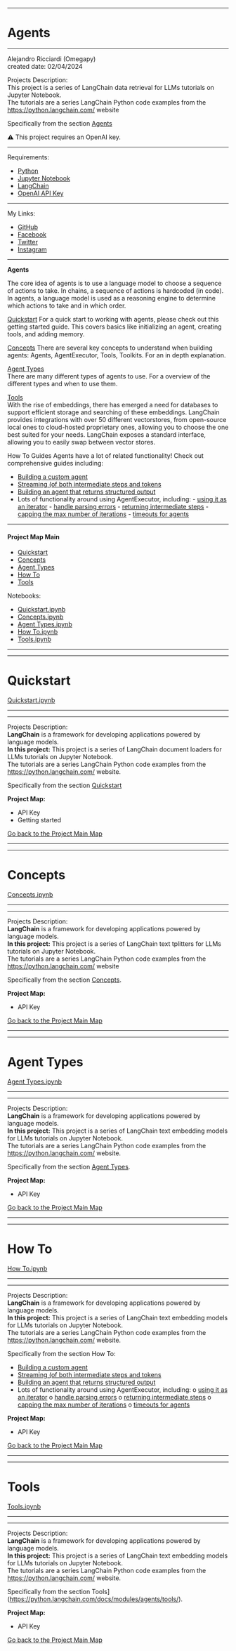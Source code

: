 ﻿-----------------------------------------------------------------------------------------------------------------------------
# Agents
-----------------------------------------------------------------------------------------------------------------------------

 Alejandro Ricciardi (Omegapy)  
 created date: 02/04/2024  

Projects Description:  
This project is a series of LangChain data retrieval for LLMs tutorials on Jupyter Notebook.  
The tutorials are a series LangChain Python code examples from the https://python.langchain.com/ website

Specifically from the section [Agents](https://python.langchain.com/docs/modules/agents/)

⚠️ This project requires an OpenAI key.

-----------------------------------------------------------------------------------------------------------------------------

Requirements:  
- [Python](https://www.python.org/)  
- [Jupyter Notebook](https://jupyter.org/)  
- [LangChain](https://www.langchain.com/) 
- [OpenAI API Key](https://openai.com/) 

 -----------------------------------------------------------------------------------------------------------------------------

My Links:   
- [GitHub](https://github.com/Omegapy)   
- [Facebook](https://www.facebook.com/profile.php?id=100089638857137)  
- [Twitter](https://twitter.com/RicciardiAlex)   
- [Instagram](https://www.instagram.com/alexomegapy/)

-----------------------------------------------------------------------------------------------------------------------------

**Agents**

The core idea of agents is to use a language model to choose a sequence of actions to take. In chains, a sequence of actions is hardcoded (in code). In agents, a language model is used as a reasoning engine to determine which actions to take and in which order.

[Quickstart](https://python.langchain.com/docs/modules/agents/quick_start)
For a quick start to working with agents, please check out this getting started guide. This covers basics like initializing an agent, creating tools, and adding memory.

[Concepts](https://python.langchain.com/docs/modules/agents/concepts)
There are several key concepts to understand when building agents: Agents, AgentExecutor, Tools, Toolkits. For an in depth explanation.

[Agent Types](https://python.langchain.com/docs/modules/agents/agent_types/)  
There are many different types of agents to use. For a overview of the different types and when to use them.

[Tools](https://python.langchain.com/docs/modules/data_connection/vectorstores/)  
With the rise of embeddings, there has emerged a need for databases to support efficient storage and searching of these embeddings. LangChain provides integrations with over 50 different vectorstores, from open-source local ones to cloud-hosted proprietary ones, allowing you to choose the one best suited for your needs. LangChain exposes a standard interface, allowing you to easily swap between vector stores.

How To Guides
Agents have a lot of related functionality! Check out comprehensive guides including:
- [Building a custom agent](https://python.langchain.com/docs/modules/agents/how_to/custom_agent)
- [Streaming (of both intermediate steps and tokens](https://python.langchain.com/docs/modules/agents/how_to/streaming)
- [Building an agent that returns structured output](https://python.langchain.com/docs/modules/agents/how_to/agent_structured) 
- Lots of functionality around using AgentExecutor, including: 
       - [using it as an iterator](https://python.langchain.com/docs/modules/agents/how_to/agent_iter)
       - [handle parsing errors](https://python.langchain.com/docs/modules/agents/how_to/handle_parsing_errors)
       - [returning intermediate steps](https://python.langchain.com/docs/modules/agents/how_to/intermediate_steps)
       - [capping the max number of iterations](https://python.langchain.com/docs/modules/agents/how_to/max_iterations)
       - [timeouts for agents]( https://python.langchain.com/docs/modules/agents/how_to/max_time_limit)


-----------------------------------------------------------------------------------------------------------------------------

#### Project Map Main
- [Quickstart](#quickstart)
- [Concepts](#concepts)
- [Agent Types](#agent-types)
- [How To](#how-to)
- [Tools](#tools)

Notebooks:
- [Quickstart.ipynb](https://github.com/Omegapy/LLM-Frameworks-Tutorials/blob/main/LangChain%20Tutorials/Tutorials%20from%20Langchain/LangChain%20Modules/Agents/Quickstart.ipynb)
- [Concepts.ipynb](https://github.com/Omegapy/LLM-Frameworks-Tutorials/blob/main/LangChain%20Tutorials/Tutorials%20from%20Langchain/LangChain%20Modules/Agents/Concepts.ipynb) 
- [Agent Types.ipynb](https://github.com/Omegapy/LLM-Frameworks-Tutorials/blob/main/LangChain%20Tutorials/Tutorials%20from%20Langchain/LangChain%20Modules/Agents/Agent%20Types.ipynb)
- [How To.ipynb](https://github.com/Omegapy/LLM-Frameworks-Tutorials/blob/main/LangChain%20Tutorials/Tutorials%20from%20Langchain/LangChain%20Modules/Agents/How%20To.ipynb)
- [Tools.ipynb](https://github.com/Omegapy/LLM-Frameworks-Tutorials/blob/main/LangChain%20Tutorials/Tutorials%20from%20Langchain/LangChain%20Modules/Agents/Tools.ipynb)

-----------------------------------------------------------------------------------------------------------------------------
-----------------------------------------------------------------------------------------------------------------------------
# Quickstart
[Quickstart.ipynb](https://github.com/Omegapy/LLM-Frameworks-Tutorials/blob/main/LangChain%20Tutorials/Tutorials%20from%20Langchain/LangChain%20Modules/Agents/Quickstart.ipynb)

-----------------------------------------------------------------------------------------------------------------------------
-----------------------------------------------------------------------------------------------------------------------------

Projects Description:  
**LangChain** is a framework for developing applications powered by language models.  
**In this project:** This project is a series of LangChain document loaders for LLMs tutorials on Jupyter Notebook.  
The tutorials are a series LangChain Python code examples from the https://python.langchain.com/ website.

Specifically from the section [Quickstart](https://python.langchain.com/docs/modules/agents/quick_start)
 
**Project Map:**
- API Key
- Getting started 

[Go back to the Project Main Map](#project-map-main)

-----------------------------------------------------------------------------------------------------------------------------
-----------------------------------------------------------------------------------------------------------------------------
# Concepts 
[Concepts.ipynb](https://github.com/Omegapy/LLM-Frameworks-Tutorials/blob/main/LangChain%20Tutorials/Tutorials%20from%20Langchain/LangChain%20Modules/Agents/Concepts.ipynb) 

-----------------------------------------------------------------------------------------------------------------------------
-----------------------------------------------------------------------------------------------------------------------------

Projects Description:  
**LangChain** is a framework for developing applications powered by language models.  
**In this project:** This project is a series of LangChain text tplitters for LLMs tutorials on Jupyter Notebook.  
The tutorials are a series LangChain Python code examples from the https://python.langchain.com/ website
 
Specifically from the section [Concepts](https://python.langchain.com/docs/modules/agents/concepts).

**Project Map:**
- API Key

[Go back to the Project Main Map](#project-map-main)

-----------------------------------------------------------------------------------------------------------------------------
-----------------------------------------------------------------------------------------------------------------------------
# Agent Types
[Agent Types.ipynb](https://github.com/Omegapy/LLM-Frameworks-Tutorials/blob/main/LangChain%20Tutorials/Tutorials%20from%20Langchain/LangChain%20Modules/Agents/Agent%20Types.ipynb)

-----------------------------------------------------------------------------------------------------------------------------
-----------------------------------------------------------------------------------------------------------------------------

Projects Description:  
**LangChain** is a framework for developing applications powered by language models.  
**In this project:** This project is a series of LangChain text embedding models for LLMs tutorials on Jupyter Notebook.  
The tutorials are a series LangChain Python code examples from the https://python.langchain.com/ website.

Specifically from the section [Agent Types](https://python.langchain.com/docs/modules/agents/agent_types/).

**Project Map:**
- API Key


[Go back to the Project Main Map](#project-map-main)

-----------------------------------------------------------------------------------------------------------------------------
-----------------------------------------------------------------------------------------------------------------------------
# How To
[How To.ipynb](https://github.com/Omegapy/LLM-Frameworks-Tutorials/blob/main/LangChain%20Tutorials/Tutorials%20from%20Langchain/LangChain%20Modules/Agents/How%20To.ipynb)

-----------------------------------------------------------------------------------------------------------------------------
-----------------------------------------------------------------------------------------------------------------------------

Projects Description:  
**LangChain** is a framework for developing applications powered by language models.  
**In this project:** This project is a series of LangChain text embedding models for LLMs tutorials on Jupyter Notebook.  
The tutorials are a series LangChain Python code examples from the https://python.langchain.com/ website.

Specifically from the section How To:
- [Building a custom agent](https://python.langchain.com/docs/modules/agents/how_to/custom_agent)
- [Streaming (of both intermediate steps and tokens](https://python.langchain.com/docs/modules/agents/how_to/streaming)
- [Building an agent that returns structured output](https://python.langchain.com/docs/modules/agents/how_to/agent_structured) 
- Lots of functionality around using AgentExecutor, including: 
o [using it as an iterator](https://python.langchain.com/docs/modules/agents/how_to/agent_iter)
o [handle parsing errors](https://python.langchain.com/docs/modules/agents/how_to/handle_parsing_errors)
o [returning intermediate steps](https://python.langchain.com/docs/modules/agents/how_to/intermediate_steps)
o [capping the max number of iterations](https://python.langchain.com/docs/modules/agents/how_to/max_iterations)
o [timeouts for agents]( https://python.langchain.com/docs/modules/agents/how_to/max_time_limit)


**Project Map:**
- API Key


[Go back to the Project Main Map](#project-map-main)

-----------------------------------------------------------------------------------------------------------------------------
-----------------------------------------------------------------------------------------------------------------------------
# Tools
[Tools.ipynb](https://github.com/Omegapy/LLM-Frameworks-Tutorials/blob/main/LangChain%20Tutorials/Tutorials%20from%20Langchain/LangChain%20Modules/Agents/Tools.ipynb)

-----------------------------------------------------------------------------------------------------------------------------
-----------------------------------------------------------------------------------------------------------------------------

Projects Description:  
**LangChain** is a framework for developing applications powered by language models.  
**In this project:** This project is a series of LangChain text embedding models for LLMs tutorials on Jupyter Notebook.  
The tutorials are a series LangChain Python code examples from the https://python.langchain.com/ website.

Specifically from the section Tools](https://python.langchain.com/docs/modules/agents/tools/).

**Project Map:**
- API Key


[Go back to the Project Main Map](#project-map-main)






